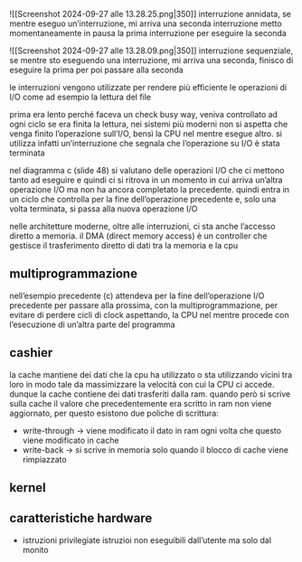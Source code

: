 ![[Screenshot 2024-09-27 alle 13.28.25.png|350]]
interruzione annidata, se mentre eseguo un’interruzione, mi arriva una seconda interruzione metto momentaneamente in pausa la prima interruzione per eseguire la seconda

![[Screenshot 2024-09-27 alle 13.28.09.png|350]]
interruzione sequenziale, se mentre sto eseguendo una interruzione, mi arriva una seconda, finisco di eseguire la prima per poi passare alla seconda

le interruzioni vengono utilizzate per rendere più efficiente le operazioni di I/O come ad esempio la lettura del file

prima era lento perché faceva un check busy way, veniva controllato ad ogni  ciclo se era finita la lettura, nei sistemi più moderni non si aspetta che venga finito l’operazione sull’I/O, bensì la CPU nel mentre esegue altro. si utilizza infatti un’interruzione che segnala che l’operazione su I/O è stata terminata

nel diagramma c (slide 48) si valutano delle operazioni I/O che ci mettono tanto ad eseguire e quindi ci si ritrova in un momento in cui arriva un’altra operazione I/O ma non ha ancora completato la precedente. quindi entra in un ciclo che controlla per la fine dell’operazione precedente e, solo una volta terminata, si passa alla nuova operazione I/O


nelle architetture moderne, oltre alle interruzioni, ci sta anche l’accesso diretto a memoria. il DMA (direct memory access) è un controller che gestisce il trasferimento diretto di dati tra la memoria e la cpu


## multiprogrammazione
nell’esempio precedente (c) attendeva per la fine dell’operazione I/O precedente per passare alla prossima, con la multiprogrammazione, per evitare di perdere cicli di clock aspettando, la CPU nel mentre procede con l’esecuzione di un’altra parte del programma


## cashier
la cache mantiene dei dati che la cpu ha utilizzato o sta utilizzando vicini tra loro in modo tale da massimizzare la velocità con cui la CPU ci accede. dunque la cache contiene dei dati trasferiti dalla ram.
quando però si scrive sulla cache il valore che precedentemente era scritto in ram non viene aggiornato, per questo esistono due poliche di scrittura:
- write-through → viene modificato il dato in ram ogni volta che questo viene modificato in cache
- write-back → si scrive in memoria solo quando il blocco di cache viene rimpiazzato


## kernel


## caratteristiche hardware
- istruzioni privilegiate
	istruzioi non eseguibili dall’utente ma solo dal monito

